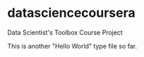 # datasciencecoursera
Data Scientist's Toolbox Course Project

This is another "Hello World" type file so far.
